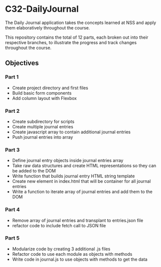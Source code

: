 # C32-DailyJournal

The Daily Journal application takes the concepts learned at NSS and apply them elaboratively throughout the course.

This repository contains the total of 12 parts, each broken out into their respective branches, to illustrate the progress and track changes throughout the course.

## Objectives

### Part 1

- Create project directory and first files
- Build basic form components
- Add column layout with Flexbox

### Part 2

- Create subdirectory for scripts
- Create multiple journal entries
- Create javascript array to contain additional journal entries
- Push journal entries into array

### Part 3

- Define journal entry objects inside journal entries array
- Take raw data structures and create HTML representations so they can be added to the DOM
- Write function that builds journal entry HTML string template
- Create new element in index.html that will be container for all journal entries
- Write a function to iterate array of journal entries and add them to the DOM

### Part 4

- Remove array of journal entries and transplant to entries.json file
- refactor code to include fetch call to JSON file

### Part 5

- Modularize code by creating 3 additional .js files
- Refactor code to use each module as objects with methods
- Write code in journal.js to use objects with methods to get the data
